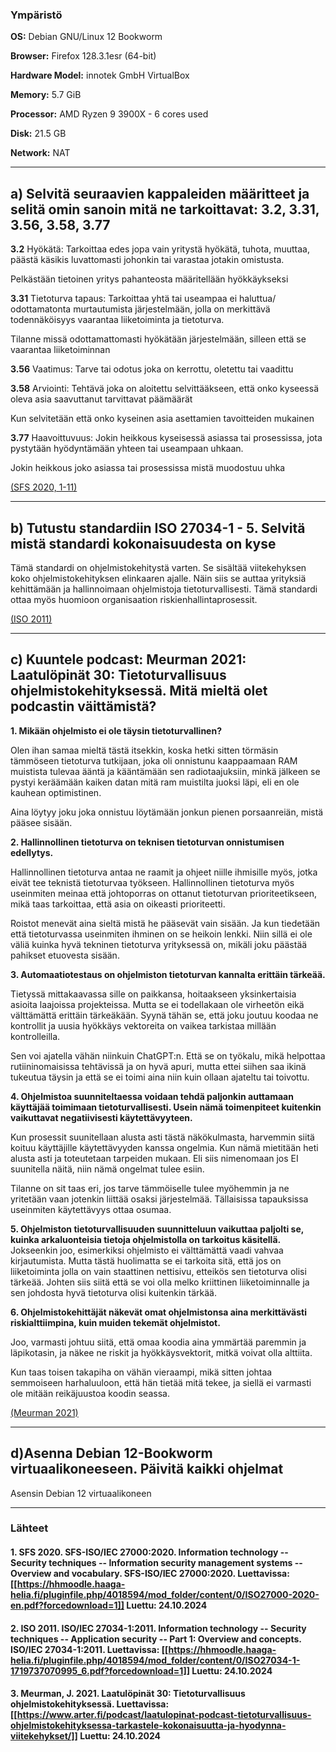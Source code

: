 <!--- metadata

title: h1 - Korkeat standardit
date: 2024-10-24
slug:
id: ICI012AS3A-3001
week: 
summary: Tehtävässä käsitellään tietoturvastandardeja, kuten ISO 27000 ja ISO 27034-1, sekä niiden keskeisiä käsitteitä ja merkitystä ohjelmistokehityksessä. Lisäksi arvioidaan podcastin väittämiä ohjelmistojen tietoturvasta ja pohditaan käytännön toimia, kuten Debianin asennusta.
tags: [ "ICI012AS3A-3001", "Application Hacking"]

--->

### Ympäristö

**OS:** Debian GNU/Linux 12 Bookworm

**Browser:** Firefox 128.3.1esr (64-bit)

**Hardware Model:** innotek GmbH VirtualBox

**Memory:** 5.7 GiB

**Processor:** AMD Ryzen 9 3900X - 6 cores used

**Disk:** 21.5 GB

**Network:** NAT

---

## a) Selvitä seuraavien kappaleiden määritteet ja selitä omin sanoin mitä ne tarkoittavat: 3.2, 3.31, 3.56, 3.58, 3.77

**3.2**
Hyökätä: Tarkoittaa edes jopa vain yritystä hyökätä, tuhota, muuttaa, päästä käsikis luvattomasti
johonkin tai varastaa jotakin omistusta.

Pelkästään tietoinen yritys pahanteosta määritellään hyökkäykseksi

**3.31**
Tietoturva tapaus: Tarkoittaa yhtä tai useampaa ei haluttua/ odottamatonta murtautumista järjestelmään,
jolla on merkittävä todennäköisyys vaarantaa liiketoiminta ja tietoturva.

Tilanne missä odottamattomasti hyökätään järjestelmään, silleen että se vaarantaa liiketoiminnan

**3.56**
Vaatimus: Tarve tai odotus joka on kerrottu, oletettu tai vaadittu

**3.58**
Arviointi: Tehtävä joka on aloitettu selvittääkseen, että onko kyseessä oleva asia saavuttanut
tarvittavat päämäärät

Kun selvitetään että onko kyseinen asia asettamien tavoitteiden mukainen

**3.77**
Haavoittuvuus: Jokin heikkous kyseisessä asiassa tai prosessissa, jota pystytään hyödyntämään yhteen tai
useampaan uhkaan.

Jokin heikkous joko asiassa tai prosessissa mistä muodostuu uhka

[(SFS 2020, 1-11)](file:///C:/Users/robba/Downloads/ISO27000-2020-en.pdf)

---

## b) Tutustu standardiin ISO 27034-1 - 5. Selvitä mistä standardi kokonaisuudesta on kyse

Tämä standardi on ohjelmistokehitystä varten. Se sisältää viitekehyksen koko
ohjelmistokehityksen elinkaaren ajalle. Näin siis se auttaa yrityksiä kehittämään ja hallinnoimaan
ohjelmistoja tietoturvallisesti. Tämä standardi ottaa myös huomioon organisaation
riskienhallintaprosessit.

[(ISO 2011)](file:///C:/Users/robba/Downloads/ISO27034-1-1719737070995_6.pdf)

---

## c) Kuuntele podcast: Meurman 2021: Laatulöpinät 30: Tietoturvallisuus ohjelmistokehityksessä. Mitä mieltä olet podcastin väittämistä?

**1. Mikään ohjelmisto ei ole täysin tietoturvallinen?**

Olen ihan samaa mieltä tästä itsekkin, koska hetki sitten törmäsin tämmöseen tietoturva tutkijaan, joka
oli onnistunu kaappaamaan RAM muistista tulevaa ääntä ja kääntämään sen radiotaajuksiin, minkä jälkeen
se pystyi keräämään kaiken datan mitä ram muistilta juoksi läpi, eli en ole kauhean optimistinen.

Aina löytyy joku joka onnistuu löytämään jonkun pienen porsaanreiän, mistä pääsee sisään.

**2. Hallinnollinen tietoturva on teknisen tietoturvan onnistumisen edellytys.**

Hallinnollinen tietoturva antaa ne raamit ja ohjeet niille ihmisille myös, jotka eivät tee teknistä
tietoturvaa työkseen. Hallinnollinen tietoturva myös useinmiten meinaa että johtoporras on ottanut
tietoturvan prioriteetikseen, mikä taas tarkoittaa, että asia on oikeasti prioriteetti.

Roistot menevät aina sieltä mistä he pääsevät vain sisään. Ja kun tiedetään että tietoturvassa
useinmiten ihminen on se heikoin lenkki. Niin sillä ei ole väliä kuinka hyvä tekninen tietoturva
yrityksessä on, mikäli joku päästää pahikset etuovesta sisään.

**3. Automaatiotestaus on ohjelmiston tietoturvan kannalta erittäin tärkeää.**

Tietyssä mittakaavassa sille on paikkansa, hoitaakseen yksinkertaisia asioita laajoissa projekteissa.
Mutta se ei todellakaan ole virheetön eikä välttämättä erittäin tärkeäkään. Syynä tähän se, että joku
joutuu koodaa ne kontrollit ja uusia hyökkäys vektoreita on vaikea tarkistaa millään kontrolleilla.

Sen voi ajatella vähän niinkuin ChatGPT:n. Että se on työkalu, mikä helpottaa rutiininomaisissa
tehtävissä ja on hyvä apuri, mutta ettei siihen saa ikinä tukeutua täysin ja että se ei toimi aina niin
kuin ollaan ajateltu tai toivottu.

**4. Ohjelmistoa suunniteltaessa voidaan tehdä paljonkin auttamaan käyttäjää toimimaan tietoturvallisesti. Usein nämä toimenpiteet kuitenkin vaikuttavat negatiivisesti käytettävyyteen.**

Kun prosessit suunitellaan alusta asti tästä näkökulmasta, harvemmin siitä koituu käyttäjille
käytettävyyden kanssa ongelmia. Kun nämä mietitään heti alusta asti ja toteutetaan tarpeiden mukaan. Eli
siis nimenomaan jos EI suunitella näitä, niin nämä ongelmat tulee esiin.

Tilanne on sit taas eri, jos tarve tämmöiselle tulee myöhemmin ja ne yritetään vaan jotenkin liittää
osaksi järjestelmää. Tällaisissa tapauksissa useinmiten käytettävyys ottaa osumaa.

**5. Ohjelmiston tietoturvallisuuden suunnitteluun vaikuttaa paljolti se, kuinka arkaluonteisia tietoja ohjelmistolla on tarkoitus käsitellä.**
Jokseenkin joo, esimerkiksi ohjelmisto ei välttämättä vaadi vahvaa kirjautumista. Mutta tästä huolimatta
se ei tarkoita sitä, että jos on liiketoiminta jolla on vain staattinen nettisivu, etteikös sen
tietoturva olisi tärkeää.
Johten siis siitä että se voi olla melko kriittinen liiketoiminnalle ja sen johdosta
hyvä tietoturva olisi kuitenkin tärkää.

**6. Ohjelmistokehittäjät näkevät omat ohjelmistonsa aina merkittävästi riskialttiimpina, kuin muiden tekemät ohjelmistot.**

Joo, varmasti johtuu siitä, että omaa koodia aina ymmärtää paremmin ja läpikotasin, ja näkee ne riskit
ja hyökkäysvektorit, mitkä voivat olla alttiita.

Kun taas toisen takapiha on vähän vieraampi, mikä sitten johtaa semmoiseen harhaluuloon, että hän tietää
mitä tekee, ja siellä ei varmasti ole mitään reikäjuustoa koodin seassa.

[(Meurman 2021)](https://www.arter.fi/podcast/laatulopinat-podcast-tietoturvallisuus-ohjelmistokehityksessa-tarkastele-kokonaisuutta-ja-hyodynna-viitekehykset/)

---

## d)Asenna Debian 12-Bookworm virtuaalikoneeseen. Päivitä kaikki ohjelmat

Asensin Debian 12 virtuaalikoneen

---

### Lähteet

#### 1. SFS 2020. SFS-ISO/IEC 27000:2020. Information technology -- Security techniques -- Information security management systems -- Overview and vocabulary. SFS-ISO/IEC 27000:2020. Luettavissa: [[https://hhmoodle.haaga-helia.fi/pluginfile.php/4018594/mod_folder/content/0/ISO27000-2020-en.pdf?forcedownload=1]] Luettu: 24.10.2024

#### 2. ISO 2011. ISO/IEC 27034-1:2011. Information technology -- Security techniques -- Application security -- Part 1: Overview and concepts. ISO/IEC 27034-1:2011. Luettavissa: [[https://hhmoodle.haaga-helia.fi/pluginfile.php/4018594/mod_folder/content/0/ISO27034-1-1719737070995_6.pdf?forcedownload=1]] Luettu: 24.10.2024

#### 3. Meurman, J. 2021. Laatulöpinät 30: Tietoturvallisuus ohjelmistokehityksessä. Luettavissa: [[https://www.arter.fi/podcast/laatulopinat-podcast-tietoturvallisuus-ohjelmistokehityksessa-tarkastele-kokonaisuutta-ja-hyodynna-viitekehykset/]] Luettu: 24.10.2024
